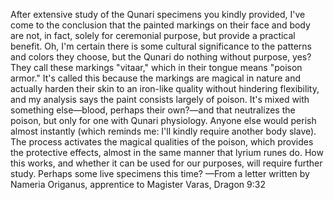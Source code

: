 After extensive study of the Qunari specimens you kindly provided, I've come to the conclusion that the painted markings on their face and body are not, in fact, solely for ceremonial purpose, but provide a practical benefit. Oh, I'm certain there is some cultural significance to the patterns and colors they choose, but the Qunari do nothing without purpose, yes?
They call these markings "vitaar," which in their tongue means "poison armor." It's called this because the markings are magical in nature and actually harden their skin to an iron-like quality without hindering flexibility, and my analysis says the paint consists largely of poison. It's mixed with something else—blood, perhaps their own?—and that neutralizes the poison, but only for one with Qunari physiology. Anyone else would perish almost instantly (which reminds me: I'll kindly require another body slave). The process activates the magical qualities of the poison, which provides the protective effects, almost in the same manner that lyrium runes do.
How this works, and whether it can be used for our purposes, will require further study. Perhaps some live specimens this time?
—From a letter written by Nameria Origanus, apprentice to Magister Varas, Dragon 9:32